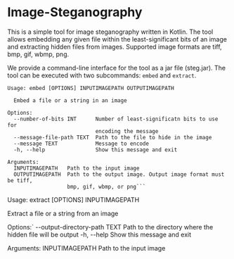 # Image-Steganography

This is a simple tool for image steganography written in Kotlin. The tool allows embedding any given file within the least-significant bits of an image and extracting hidden files from images. Supported image formats are tiff, bmp, gif, wbmp, png.

We provide a command-line interface for the tool as a jar file (steg.jar). The tool can be executed with two subcommands: `embed` and `extract`.

```
Usage: embed [OPTIONS] INPUTIMAGEPATH OUTPUTIMAGEPATH

  Embed a file or a string in an image

Options:
  --number-of-bits INT      Number of least-significatn bits to use for
                            encoding the message
  --message-file-path TEXT  Path to the file to hide in the image
  --message TEXT            Message to encode
  -h, --help                Show this message and exit

Arguments:
  INPUTIMAGEPATH   Path to the input image
  OUTPUTIMAGEPATH  Path to the output image. Output image format must be tiff,
                   bmp, gif, wbmp, or png```

```
Usage: extract [OPTIONS] INPUTIMAGEPATH

  Extract a file or a string from an image

Options:`
  --output-directory-path TEXT  Path to the directory where the hidden file
                                will be output
  -h, --help                    Show this message and exit

Arguments:
  INPUTIMAGEPATH  Path to the input image
```
